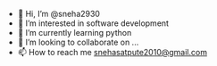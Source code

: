 - 👋 Hi, I’m @sneha2930
- 👀 I’m interested in software development
- 🌱 I’m currently learning python
- 💞️ I’m looking to collaborate on ...
- 📫 How to reach me snehasatpute2010@gmail.com


<!---
sneha2930/sneha2930 is a ✨ special ✨ repository because its `README.md` (this file) appears on your GitHub profile.
You can click the Preview link to take a look at your changes.
--->
